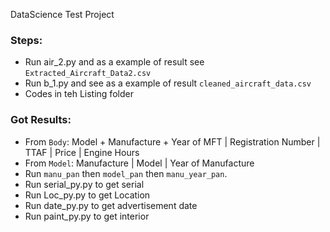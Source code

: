 DataScience Test Project

### Steps:
- Run air_2.py and as a example of result see `Extracted_Aircraft_Data2.csv`
- Run b_1.py and see as a example of result `cleaned_aircraft_data.csv`
- Codes in teh Listing folder


### Got Results:

- From `Body`: Model + Manufacture + Year of MFT | Registration Number | TTAF | Price | Engine Hours 
- From `Model`: Manufacture | Model | Year of Manufacture 
- Run `manu_pan` then `model_pan` then `manu_year_pan`.
- Run serial_py.py to get serial 
- Run Loc_py.py to get Location
- Run date_py.py to get advertisement date
- Run paint_py.py to get interior 